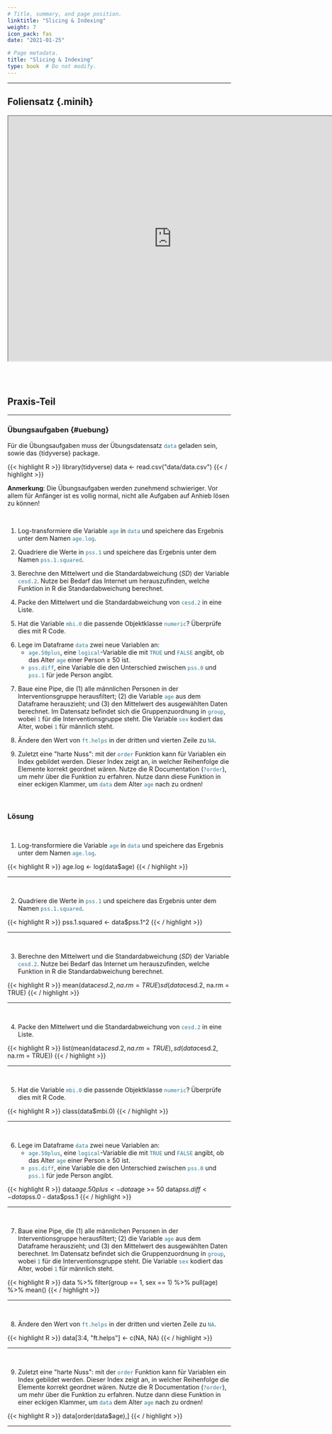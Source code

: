 ```yaml
---
# Title, summary, and page position.
linktitle: "Slicing & Indexing"
weight: 7
icon_pack: fas
date: "2021-01-25"

# Page metadata.
title: "Slicing & Indexing"
type: book  # Do not modify.
---
```


<style>
code{
  color: #2a7792;
}
.hljs{
  font-size: 16px
}
.minih{
  font-size: 1px;
  margin: 0px 0px 0px 0px;
}

.highlight {
    position: relative;
}
.highlight pre {
    padding: 15px;
}
.highlight-copy-btn {
    position: absolute;
    top: 7px;
    right: 7px;
    border: 0;
    border-radius: 4px;
    padding: 5px;
    font-size: 0.7em;
    line-height: 1.8;
    color: #fff;
    background-color: #777;
    min-width: 55px;
    text-align: center;
}
.highlight-copy-btn:hover {
    background-color: #666;
}

</style>

---



## Foliensatz {.minih}

<iframe src="https://drive.google.com/file/d/1l0zw3xVi92drtC4YrP8ceI60inpuqLhY/preview" width="736" height="552" allow="autoplay"></iframe>


<br></br>

## Praxis-Teil

---


### Übungsaufgaben {#uebung}

Für die Übungsaufgaben muss der Übungsdatensatz `data` geladen sein, sowie das {tidyverse} package.

{{< highlight R >}}
library(tidyverse)
data <- read.csv("data/data.csv")
{{< / highlight >}}


**Anmerkung**: Die Übungsaufgaben werden zunehmend schwieriger. Vor allem für Anfänger ist es vollig normal, nicht alle Aufgaben auf Anhieb lösen zu können!

<br>

1. Log-transformiere die Variable `age` in `data` und speichere das Ergebnis unter dem Namen `age.log`.

<p>

2. Quadriere die Werte in `pss.1` und speichere das Ergebnis unter dem Namen `pss.1.squared`.

<p>

3. Berechne den Mittelwert und die Standardabweichung ($SD$) der Variable `cesd.2`. Nutze bei Bedarf das Internet um herauszufinden, welche Funktion in R die Standardabweichung berechnet.

<p>

4. Packe den Mittelwert und die Standardabweichung von `cesd.2` in eine Liste.

<p>


5. Hat die Variable `mbi.0` die passende Objektklasse `numeric`? Überprüfe dies mit R Code.

<p>

6. Lege im Dataframe `data` zwei neue Variablen an:
    - `age.50plus`, eine `logical`-Variable die mit `TRUE` und `FALSE` angibt, ob das Alter `age` einer Person $\geq$ 50 ist.
    - `pss.diff`, eine Variable die den Unterschied zwischen `pss.0` und `pss.1` für jede Person angibt.

<p>

7. Baue eine Pipe, die (1) alle männlichen Personen in der Interventionsgruppe herausfiltert; (2) die Variable `age` aus dem Dataframe herauszieht; und (3) den Mittelwert des ausgewählten Daten berechnet. Im Datensatz befindet sich die Gruppenzuordnung in `group`, wobei `1` für die Interventionsgruppe steht. Die Variable `sex` kodiert das Alter, wobei `1` für männlich steht.

<p>

8. Ändere den Wert von `ft.helps` in der dritten und vierten Zeile zu `NA`.

<p>


9. Zuletzt eine "harte Nuss": mit der `order` Funktion kann für Variablen ein Index gebildet werden. Dieser Index zeigt an, in welcher Reihenfolge die Elemente korrekt geordnet wären. Nutze die R Documentation (`?order`), um mehr über die Funktion zu erfahren. Nutze dann diese Funktion in einer eckigen Klammer, um `data` dem Alter `age` nach zu ordnen!




<br>

### Lösung


<br>

1. Log-transformiere die Variable `age` in `data` und speichere das Ergebnis unter dem Namen `age.log`.

{{< highlight R >}}
age.log <- log(data$age)
{{< / highlight >}}

---

&nbsp;

2. Quadriere die Werte in `pss.1` und speichere das Ergebnis unter dem Namen `pss.1.squared`.

{{< highlight R >}}
pss.1.squared <- data$pss.1^2
{{< / highlight >}}

---

&nbsp;

3. Berechne den Mittelwert und die Standardabweichung ($SD$) der Variable `cesd.2`. Nutze bei Bedarf das Internet um herauszufinden, welche Funktion in R die Standardabweichung berechnet.

{{< highlight R >}}
mean(data$cesd.2, na.rm = TRUE)
sd(data$cesd.2, na.rm = TRUE)
{{< / highlight >}}

---

&nbsp;

4. Packe den Mittelwert und die Standardabweichung von `cesd.2` in eine Liste.

{{< highlight R >}}
list(mean(data$cesd.2, na.rm = TRUE),
     sd(data$cesd.2, na.rm = TRUE))
{{< / highlight >}}

---

&nbsp;

5. Hat die Variable `mbi.0` die passende Objektklasse `numeric`? Überprüfe dies mit R Code.

{{< highlight R >}}
class(data$mbi.0)
{{< / highlight >}}

---

&nbsp;

6. Lege im Dataframe `data` zwei neue Variablen an:
    - `age.50plus`, eine `logical`-Variable die mit `TRUE` und `FALSE` angibt, ob das Alter `age` einer Person $\geq$ 50 ist.
    - `pss.diff`, eine Variable die den Unterschied zwischen `pss.0` und `pss.1` für jede Person angibt.

{{< highlight R >}}
data$age.50plus <- data$age >= 50
data$pss.diff <- data$pss.0 - data$pss.1
{{< / highlight >}}

---

&nbsp;

7. Baue eine Pipe, die (1) alle männlichen Personen in der Interventionsgruppe herausfiltert; (2) die Variable `age` aus dem Dataframe herauszieht; und (3) den Mittelwert des ausgewählten Daten berechnet. Im Datensatz befindet sich die Gruppenzuordnung in `group`, wobei `1` für die Interventionsgruppe steht. Die Variable `sex` kodiert das Alter, wobei `1` für männlich steht.

{{< highlight R >}}
data %>%
  filter(group == 1, sex == 1) %>%
  pull(age) %>%
  mean()
{{< / highlight >}}

---

&nbsp;

8. Ändere den Wert von `ft.helps` in der dritten und vierten Zeile zu `NA`.

{{< highlight R >}}
data[3:4, "ft.helps"] <- c(NA, NA)
{{< / highlight >}}

---

&nbsp;

9. Zuletzt eine "harte Nuss": mit der `order` Funktion kann für Variablen ein Index gebildet werden. Dieser Index zeigt an, in welcher Reihenfolge die Elemente korrekt geordnet wären. Nutze die R Documentation (`?order`), um mehr über die Funktion zu erfahren. Nutze dann diese Funktion in einer eckigen Klammer, um `data` dem Alter `age` nach zu ordnen!

{{< highlight R >}}
data[order(data$age),]
{{< / highlight >}}

---

<style>
h1 {color: #2a7792;}
</style>
